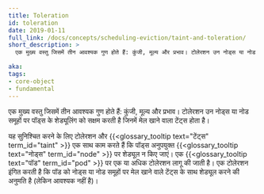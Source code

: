 ```yaml
---
title: Toleration
id: toleration
date: 2019-01-11
full_link: /docs/concepts/scheduling-eviction/taint-and-toleration/
short_description: >
  एक मुख्य वस्तु जिसमें तीन आवश्यक गुण होते हैं: कुंजी, मूल्य और प्रभाव। टोलेरशन उन नोड्स या नोड समूहों पर पॉड्स के शेड्यूलिंग को सक्षम करती है जिनमें मेल खाने वाला दाग होता है।

aka:
tags:
- core-object
- fundamental
---
```

 एक मुख्य वस्तु जिसमें तीन आवश्यक गुण होते हैं: कुंजी, मूल्य और प्रभाव। टोलेरशन उन नोड्स या नोड समूहों पर पॉड्स के शेड्यूलिंग को सक्षम करती है जिनमें मेल खाने वाला टेंट्स होता है।

<!--more-->

यह सुनिश्चित करने के लिए टोलेरशन और {{<glossary_tooltip text="टेंट्स" term_id="taint" >}} एक साथ काम करते हैं कि पॉड्स अनुपयुक्त {{<glossary_tooltip text="नोड्स" term_id="node" >}} पर शेड्यूल न किए जाएं। एक {{<glossary_tooltip text="पॉड" term_id="pod" >}} पर एक या अधिक टोलेरशन लागू की जाती है। एक टोलेरशन इंगित करती है कि पॉड को नोड्स या नोड समूहों पर मेल खाने वाले टेंट्स के साथ शेड्यूल करने की अनुमति है (लेकिन आवश्यक नहीं है)।